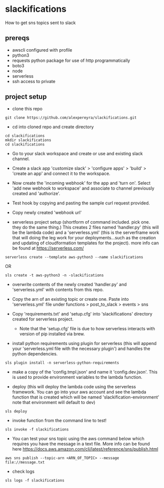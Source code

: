 # slackifications

How to get sns topics sent to slack

## prereqs

- awscli configured with profile
- python3
- requests python package for use of http programmatically
- boto3
- node
- serverless
- ssh access to private

## project setup

- clone this repo
```
git clone https://github.com/alexpereyra/slackifications.git
```

- cd into cloned repo and create directory
```
cd slackifications
mkdir slackifications
cd slackifications
```

- Go to your slack workspace and create or use and existing slack channel.

- Create a slack app 'customize slack' > 'configure apps' > 'build' > 'create an app' and connect it to the workspace.

- Now create the 'incoming webhook' for the app and 'turn on'. Select 'add new webhook to workspace' and associate to channel previously created and 'authorize'.

- Test hook by copying and pasting the sample curl request provided.

- Copy newly created 'webhook url'

- serverless project setup (shortform of command included. pick one. they do the same thing.) This creates 2 files named 'handler.py' (this will be the lambda code) and a 'serverless.yml' (this is the serverframe work that will doing the leg work for your deployments...such as the creation and updating of cloudformation templates for the project).
more info can be found at https://serverless.com/
```
serverless create --template aws-python3 --name slackifications
```
OR
```
sls create -t aws-python3 -n -slackifications
```
- overwrite contents of the newly created 'handler.py' and 'serverless.yml' with contents from this repo.

- Copy the arn of an existing topic or create one. Paste into 'serverless.yml' file under functions > post_to_slack > events > sns

- Copy 'requirements.txt' and 'setup.cfg' into 'slackifications' directory created for serverless project.
  - Note that the 'setup.cfg' file is due to how serverless interacts with version of pip installed via brew.

- install python requirements using plugin for serverless (this will append your 'serverless.yml file with the necessary plugin') and handles the python dependencies.
```
sls plugin install -n serverless-python-requirements
```

- make a copy of the 'config.tmpl.json' and name it 'config.dev.json'. This is used to provide environment variables to the lambda function.

- deploy (this will deploy the lambda code using the serverless framework. You can go into your aws account and see the lambda function that is created which will be named 'slackification-environment' note that environment will default to dev)
```
sls deploy
```

- invoke function from the command line to test!
```
sls invoke -f slackifications
```

- You can test your sns topic using the aws command below which requires you have the message in a text file. More info can be found here https://docs.aws.amazon.com/cli/latest/reference/sns/publish.html
```
aws sns publish --topic-arn <ARN_OF_TOPIC> --message file://message.txt
```
- check logs
```
sls logs -f slackifications
```

